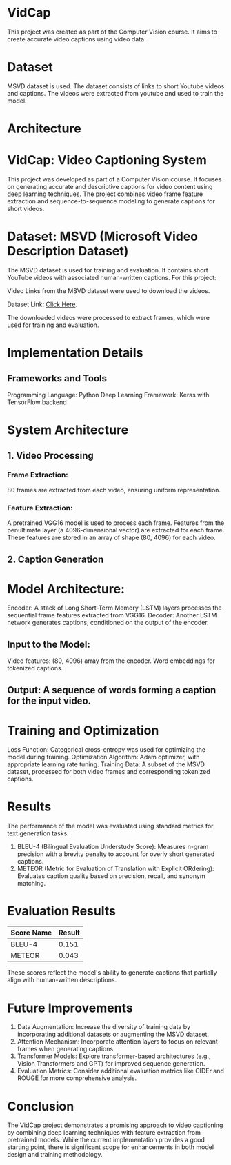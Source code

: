 # VidCap
This project was created as part of the Computer Vision course.
It aims to create accurate video captions using video data.

# Dataset
MSVD dataset is used. The dataset consists of links to short Youtube videos and captions. The videos were extracted from youtube and used to train the model.

# Architecture

# VidCap: Video Captioning System
This project was developed as part of a Computer Vision course. It focuses on generating accurate and descriptive captions for video content using deep learning techniques. The project combines video frame feature extraction and sequence-to-sequence modeling to generate captions for short videos.

# Dataset: MSVD (Microsoft Video Description Dataset)
The MSVD dataset is used for training and evaluation. It contains short YouTube videos with associated human-written captions. For this project:

Video Links from the MSVD dataset were used to download the videos. 

Dataset Link: [Click Here](https://www.kaggle.com/datasets/vtrnanh/msvd-dataset-corpus).

The downloaded videos were processed to extract frames, which were used for training and evaluation.

# Implementation Details

## Frameworks and Tools
Programming Language: Python
Deep Learning Framework: Keras with TensorFlow backend

# System Architecture

## 1. Video Processing
### Frame Extraction:
80 frames are extracted from each video, ensuring uniform representation.

### Feature Extraction:
A pretrained VGG16 model is used to process each frame.
Features from the penultimate layer (a 4096-dimensional vector) are extracted for each frame.
These features are stored in an array of shape (80, 4096) for each video.

## 2. Caption Generation
# Model Architecture:

Encoder: A stack of Long Short-Term Memory (LSTM) layers processes the sequential frame features extracted from VGG16.
Decoder: Another LSTM network generates captions, conditioned on the output of the encoder.

## Input to the Model:
Video features: (80, 4096) array from the encoder.
Word embeddings for tokenized captions.

## Output: A sequence of words forming a caption for the input video.

# Training and Optimization
Loss Function: Categorical cross-entropy was used for optimizing the model during training.
Optimization Algorithm: Adam optimizer, with appropriate learning rate tuning.
Training Data: A subset of the MSVD dataset, processed for both video frames and corresponding tokenized captions.

# Results
The performance of the model was evaluated using standard metrics for text generation tasks:
1. BLEU-4 (Bilingual Evaluation Understudy Score): Measures n-gram precision with a brevity penalty to account for overly short generated captions. 
2. METEOR (Metric for Evaluation of Translation with Explicit ORdering): Evaluates caption quality based on precision, recall, and synonym matching.

# Evaluation Results

| **Score Name** | **Result** |
|----------------|------------|
| BLEU-4         | 0.151      |
| METEOR         | 0.043      |

These scores reflect the model's ability to generate captions that partially align with human-written descriptions.

# Future Improvements
1. Data Augmentation: Increase the diversity of training data by incorporating additional datasets or augmenting the MSVD dataset.
2. Attention Mechanism: Incorporate attention layers to focus on relevant frames when generating captions.
3. Transformer Models: Explore transformer-based architectures (e.g., Vision Transformers and GPT) for improved sequence generation.
4. Evaluation Metrics: Consider additional evaluation metrics like CIDEr and ROUGE for more comprehensive analysis.

# Conclusion
The VidCap project demonstrates a promising approach to video captioning by combining deep learning techniques with feature extraction from pretrained models. While the current implementation provides a good starting point, there is significant scope for enhancements in both model design and training methodology.
